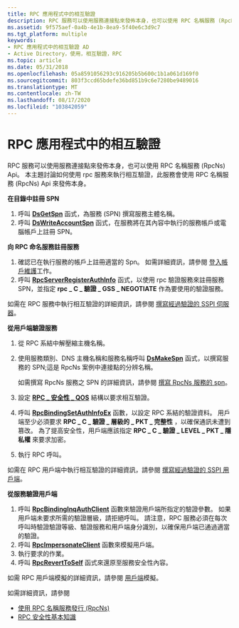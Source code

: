 ```yaml
---
title: RPC 應用程式中的相互驗證
description: RPC 服務可以使用服務連接點來發佈本身，也可以使用 RPC 名稱服務 (RpcNs) Api。
ms.assetid: 9f575aef-0a4b-4e1b-8ea9-5f40e6c3d9c7
ms.tgt_platform: multiple
keywords:
- RPC 應用程式中的相互驗證 AD
- Active Directory，使用，相互驗證，RPC
ms.topic: article
ms.date: 05/31/2018
ms.openlocfilehash: 05a8591056293c916205b5b600c1b1a061d169f0
ms.sourcegitcommit: 803f3ccd65bdefe36bd851b9c6e7280be9489016
ms.translationtype: MT
ms.contentlocale: zh-TW
ms.lasthandoff: 08/17/2020
ms.locfileid: "103842059"
---
```

# <a name="mutual-authentication-in-rpc-applications"></a>RPC 應用程式中的相互驗證

RPC 服務可以使用服務連接點來發佈本身，也可以使用 RPC 名稱服務 (RpcNs) Api。 本主題討論如何使用 rpc 服務來執行相互驗證，此服務會使用 RPC 名稱服務 (RpcNs) Api 來發佈本身。

**在目錄中註冊 SPN**

1.  呼叫 [**DsGetSpn**](/windows/desktop/api/Ntdsapi/nf-ntdsapi-dsgetspna) 函式，為服務 (SPN) 撰寫服務主體名稱。
2.  呼叫 [**DsWriteAccountSpn**](/windows/desktop/api/Ntdsapi/nf-ntdsapi-dswriteaccountspna) 函式，在服務將在其內容中執行的服務帳戶或電腦帳戶上註冊 SPN。

**向 RPC 命名服務註冊服務**

1.  確認已在執行服務的帳戶上註冊適當的 Spn。 如需詳細資訊，請參閱 [登入帳戶維護](logon-account-maintenance-tasks.md)工作。
2.  呼叫 [**RpcServerRegisterAuthInfo**](/windows/desktop/api/rpcdce/nf-rpcdce-rpcserverregisterauthinfo) 函式，以使用 rpc 驗證服務來註冊服務 SPN，並指定 **rpc \_ C \_ 驗證 \_ GSS \_ NEGOTIATE** 作為要使用的驗證服務。

如需在 RPC 服務中執行相互驗證的詳細資訊，請參閱 [撰寫經過驗證的 SSPI 伺服器](/windows/desktop/Rpc/writing-an-authenticated-sspi-server)。

**從用戶端驗證服務**

1.  從 RPC 系結中解壓縮主機名稱。
2.  使用服務類別、DNS 主機名稱和服務名稱呼叫 [**DsMakeSpn**](/windows/desktop/api/Dsparse/nf-dsparse-dsmakespna) 函式，以撰寫服務的 SPN;這是 RpcNs 案例中連接點的分辨名稱。

    如需撰寫 RpcNs 服務之 SPN 的詳細資訊，請參閱 [撰寫 RpcNs 服務的 spn](composing-spns-for-an-rpcns-service.md)。

3.  設定 [**RPC \_ 安全性 \_ QOS**](/windows/desktop/api/rpcdce/ns-rpcdce-rpc_security_qos) 結構以要求相互驗證。
4.  呼叫 [**RpcBindingSetAuthInfoEx**](/windows/desktop/api/rpcdce/nf-rpcdce-rpcbindingsetauthinfoexa) 函數，以設定 RPC 系結的驗證資料。 用戶端至少必須要求 **RPC \_ C \_ 驗證 \_ 層級的 \_ PKT \_ 完整性** ，以確保通訊未遭到篡改。 為了提高安全性，用戶端應該指定 **RPC \_ C \_ 驗證 \_ LEVEL \_ PKT \_ 隱私權** 來要求加密。
5.  執行 RPC 呼叫。

如需在 RPC 用戶端中執行相互驗證的詳細資訊，請參閱 [撰寫經過驗證的 SSPI 用戶端](/windows/desktop/Rpc/writing-an-authenticated-sspi-client)。

**從服務驗證用戶端**

1.  呼叫 [**RpcBindingInqAuthClient**](/windows/desktop/api/rpcdce/nf-rpcdce-rpcbindinginqauthclient) 函數來驗證用戶端所指定的驗證參數。 如果用戶端未要求所需的驗證層級，請拒絕呼叫。 請注意，RPC 服務必須在每次呼叫時驗證驗證等級、驗證服務和用戶端身分識別，以確保用戶端已通過適當的驗證。
2.  呼叫 [**RpcImpersonateClient**](/windows/desktop/api/rpcdce/nf-rpcdce-rpcimpersonateclient) 函數來模擬用戶端。
3.  執行要求的作業。
4.  呼叫 [**RpcRevertToSelf**](/windows/desktop/api/rpcdce/nf-rpcdce-rpcreverttoself) 函式來還原至服務安全性內容。

如需 RPC 用戶端模擬的詳細資訊，請參閱 [用戶端](/windows/desktop/Rpc/client-impersonation)模擬。

如需詳細資訊，請參閱

-   [使用 RPC 名稱服務發行 (RpcNs) ](publishing-with-the-rpc-name-service-rpcns.md)
-   [RPC 安全性基本知識](/windows/desktop/Rpc/rpc-security-essentials)

 

 